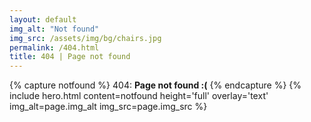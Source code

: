 ```yaml
---
layout: default
img_alt: "Not found"
img_src: /assets/img/bg/chairs.jpg
permalink: /404.html
title: 404 | Page not found
---
```


{% capture notfound %}
404: **Page not found :(**
{% endcapture %}
{% include hero.html content=notfound height='full' overlay='text' img_alt=page.img_alt img_src=page.img_src %}
